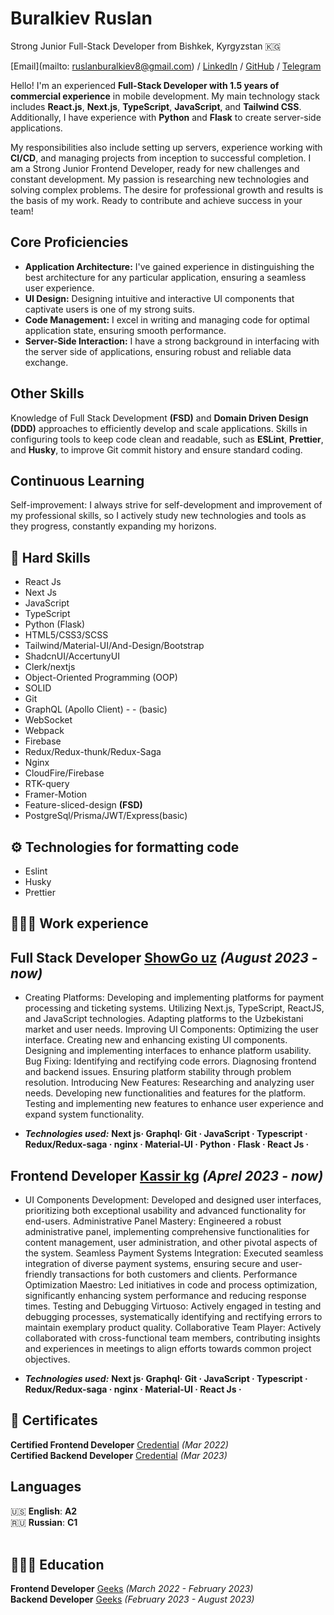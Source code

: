 # Buralkiev Ruslan
Strong Junior Full-Stack Developer from Bishkek, Kyrgyzstan 🇰🇬 <br/>

[Email](mailto: ruslanburalkiev8@gmail.com) / [LinkedIn](https://www.linkedin.com/in/ruslan-buralkiev-869000264/) / [GitHub](https://github.com/Ruslan321532) / [Telegram](https://t.me/atlantiS2k)

Hello! I'm an experienced **Full-Stack Developer with 1.5 years of commercial experience** in mobile development. My main technology stack includes **React.js**, **Next.js**, **TypeScript**, **JavaScript**, and **Tailwind CSS**. Additionally, I have experience with **Python** and **Flask** to create server-side applications.

My responsibilities also include setting up servers, experience working with **CI/CD**, and managing projects from inception to successful completion. I am a Strong Junior Frontend Developer, ready for new challenges and constant development. My passion is researching new technologies and solving complex problems. The desire for professional growth and results is the basis of my work. Ready to contribute and achieve success in your team!

## Core Proficiencies

- **Application Architecture:** I've gained experience in distinguishing the best architecture for any particular application, ensuring a seamless user experience.
- **UI Design:** Designing intuitive and interactive UI components that captivate users is one of my strong suits.
- **Code Management:** I excel in writing and managing code for optimal application state, ensuring smooth performance.
- **Server-Side Interaction:** I have a strong background in interfacing with the server side of applications, ensuring robust and reliable data exchange.

## Other Skills

Knowledge of Full Stack Development **(FSD)** and **Domain Driven Design (DDD)** approaches to efficiently develop and scale applications.
Skills in configuring tools to keep code clean and readable, such as **ESLint**, **Prettier**, and **Husky**, to improve Git commit history and ensure standard coding.

## Continuous Learning

Self-improvement: I always strive for self-development and improvement of my professional skills, so I actively study new technologies and tools as they progress, constantly expanding my horizons.

## 🎯 Hard Skills

- React Js
- Next Js
- JavaScript
- TypeScript
- Python (Flask)
- HTML5/CSS3/SCSS
- Tailwind/Material-UI/And-Design/Bootstrap
- ShadcnUI/AccertunyUI
- Clerk/nextjs
- Object-Oriented Programming (OOP)
- SOLID
- Git
- GraphQL (Apollo Client) - - (basic)
- WebSocket
- Webpack
- Firebase
- Redux/Redux-thunk/Redux-Saga
- Nginx
- CloudFire/Firebase
- RTK-query
- Framer-Motion
- Feature-sliced-design **(FSD)**
- PostgreSql/Prisma/JWT/Express(basic)

## ⚙️ Technologies for formatting code
- Eslint
- Husky
- Prettier






## 👩🏼‍💻 Work experience

## **Full Stack Developer** [ShowGo uz](https://showgo.uz/) _(August 2023 - now)_ <br>
- Creating Platforms:
Developing and implementing platforms for payment processing and ticketing systems.
Utilizing Next.js, TypeScript, ReactJS, and JavaScript technologies.
Adapting platforms to the Uzbekistani market and user needs.
Improving UI Components:
Optimizing the user interface.
Creating new and enhancing existing UI components.
Designing and implementing interfaces to enhance platform usability.
Bug Fixing:
Identifying and rectifying code errors.
Diagnosing frontend and backend issues.
Ensuring platform stability through problem resolution.
Introducing New Features:
Researching and analyzing user needs.
Developing new functionalities and features for the platform.
Testing and implementing new features to enhance user experience and expand system functionality.


- **_Technologies used:_** **Next js· Graphql· Git · JavaScript · Typescript · Redux/Redux-saga · nginx · Material-UI · Python ·  Flask ·  React Js ·**

## **Frontend Developer** [Kassir kg](https://kassir.kg/) _(Aprel 2023 - now)_ <br>
- UI Components Development:
Developed and designed user interfaces, prioritizing both exceptional usability and advanced functionality for end-users.
Administrative Panel Mastery:
Engineered a robust administrative panel, implementing comprehensive functionalities for content management, user administration, and other pivotal aspects of the system.
Seamless Payment Systems Integration:
Executed seamless integration of diverse payment systems, ensuring secure and user-friendly transactions for both customers and clients.
Performance Optimization Maestro:
Led initiatives in code and process optimization, significantly enhancing system performance and reducing response times.
Testing and Debugging Virtuoso:
Actively engaged in testing and debugging processes, systematically identifying and rectifying errors to maintain exemplary product quality.
Collaborative Team Player:
Actively collaborated with cross-functional team members, contributing insights and experiences in meetings to align efforts towards common project objectives.

- **_Technologies used:_** **Next js· Graphql· Git · JavaScript · Typescript · Redux/Redux-saga · nginx · Material-UI ·  React Js ·**


## 📃 Certificates

**Certified Frontend Developer** [Credential](https://tartip.kg/verify/EB230004283A0084000347536) _(Mar 2022)_ <br>
**Certified Backend Developer** [Credential](https://tartip.kg/verify/EB230020465A0084001661352) _(Mar 2023)_ <br>

## Languages

🇺🇸 **English**: **A2**<br>
🇷🇺 **Russian**: **C1**
<br><br>

## 👩🏼‍🎓 Education

**Frontend Developer** [Geeks](https://geeks.kg/) _(March 2022 - February 2023)_ <br>
**Backend Developer** [Geeks](https://geeks.kg/) _(February 2023 - August 2023)_ <br>
